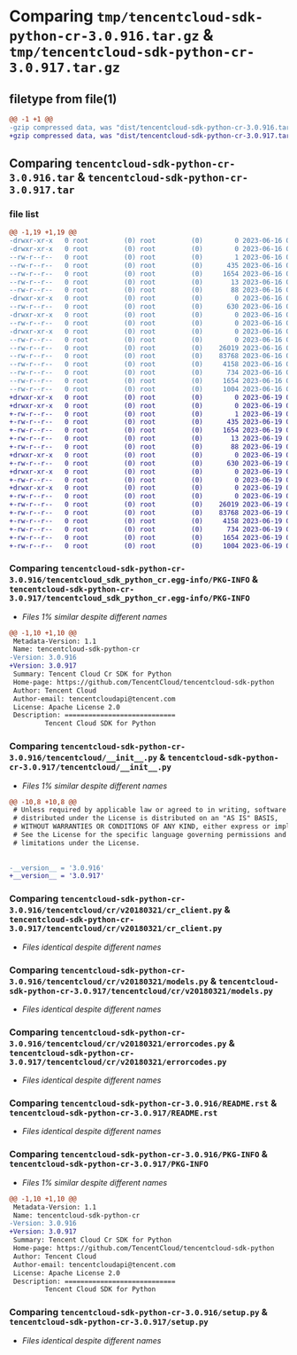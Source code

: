 # Comparing `tmp/tencentcloud-sdk-python-cr-3.0.916.tar.gz` & `tmp/tencentcloud-sdk-python-cr-3.0.917.tar.gz`

## filetype from file(1)

```diff
@@ -1 +1 @@
-gzip compressed data, was "dist/tencentcloud-sdk-python-cr-3.0.916.tar", last modified: Fri Jun 16 00:31:11 2023, max compression
+gzip compressed data, was "dist/tencentcloud-sdk-python-cr-3.0.917.tar", last modified: Mon Jun 19 00:22:30 2023, max compression
```

## Comparing `tencentcloud-sdk-python-cr-3.0.916.tar` & `tencentcloud-sdk-python-cr-3.0.917.tar`

### file list

```diff
@@ -1,19 +1,19 @@
-drwxr-xr-x   0 root         (0) root         (0)        0 2023-06-16 00:31:11.000000 tencentcloud-sdk-python-cr-3.0.916/
-drwxr-xr-x   0 root         (0) root         (0)        0 2023-06-16 00:31:11.000000 tencentcloud-sdk-python-cr-3.0.916/tencentcloud_sdk_python_cr.egg-info/
--rw-r--r--   0 root         (0) root         (0)        1 2023-06-16 00:31:11.000000 tencentcloud-sdk-python-cr-3.0.916/tencentcloud_sdk_python_cr.egg-info/dependency_links.txt
--rw-r--r--   0 root         (0) root         (0)      435 2023-06-16 00:31:11.000000 tencentcloud-sdk-python-cr-3.0.916/tencentcloud_sdk_python_cr.egg-info/SOURCES.txt
--rw-r--r--   0 root         (0) root         (0)     1654 2023-06-16 00:31:11.000000 tencentcloud-sdk-python-cr-3.0.916/tencentcloud_sdk_python_cr.egg-info/PKG-INFO
--rw-r--r--   0 root         (0) root         (0)       13 2023-06-16 00:31:11.000000 tencentcloud-sdk-python-cr-3.0.916/tencentcloud_sdk_python_cr.egg-info/top_level.txt
--rw-r--r--   0 root         (0) root         (0)       88 2023-06-16 00:31:11.000000 tencentcloud-sdk-python-cr-3.0.916/setup.cfg
-drwxr-xr-x   0 root         (0) root         (0)        0 2023-06-16 00:31:11.000000 tencentcloud-sdk-python-cr-3.0.916/tencentcloud/
--rw-r--r--   0 root         (0) root         (0)      630 2023-06-16 00:31:11.000000 tencentcloud-sdk-python-cr-3.0.916/tencentcloud/__init__.py
-drwxr-xr-x   0 root         (0) root         (0)        0 2023-06-16 00:31:11.000000 tencentcloud-sdk-python-cr-3.0.916/tencentcloud/cr/
--rw-r--r--   0 root         (0) root         (0)        0 2023-06-16 00:31:11.000000 tencentcloud-sdk-python-cr-3.0.916/tencentcloud/cr/__init__.py
-drwxr-xr-x   0 root         (0) root         (0)        0 2023-06-16 00:31:11.000000 tencentcloud-sdk-python-cr-3.0.916/tencentcloud/cr/v20180321/
--rw-r--r--   0 root         (0) root         (0)        0 2023-06-16 00:31:11.000000 tencentcloud-sdk-python-cr-3.0.916/tencentcloud/cr/v20180321/__init__.py
--rw-r--r--   0 root         (0) root         (0)    26019 2023-06-16 00:31:11.000000 tencentcloud-sdk-python-cr-3.0.916/tencentcloud/cr/v20180321/cr_client.py
--rw-r--r--   0 root         (0) root         (0)    83768 2023-06-16 00:31:11.000000 tencentcloud-sdk-python-cr-3.0.916/tencentcloud/cr/v20180321/models.py
--rw-r--r--   0 root         (0) root         (0)     4158 2023-06-16 00:31:11.000000 tencentcloud-sdk-python-cr-3.0.916/tencentcloud/cr/v20180321/errorcodes.py
--rw-r--r--   0 root         (0) root         (0)      734 2023-06-16 00:31:11.000000 tencentcloud-sdk-python-cr-3.0.916/README.rst
--rw-r--r--   0 root         (0) root         (0)     1654 2023-06-16 00:31:11.000000 tencentcloud-sdk-python-cr-3.0.916/PKG-INFO
--rw-r--r--   0 root         (0) root         (0)     1004 2023-06-16 00:31:11.000000 tencentcloud-sdk-python-cr-3.0.916/setup.py
+drwxr-xr-x   0 root         (0) root         (0)        0 2023-06-19 00:22:30.000000 tencentcloud-sdk-python-cr-3.0.917/
+drwxr-xr-x   0 root         (0) root         (0)        0 2023-06-19 00:22:30.000000 tencentcloud-sdk-python-cr-3.0.917/tencentcloud_sdk_python_cr.egg-info/
+-rw-r--r--   0 root         (0) root         (0)        1 2023-06-19 00:22:30.000000 tencentcloud-sdk-python-cr-3.0.917/tencentcloud_sdk_python_cr.egg-info/dependency_links.txt
+-rw-r--r--   0 root         (0) root         (0)      435 2023-06-19 00:22:30.000000 tencentcloud-sdk-python-cr-3.0.917/tencentcloud_sdk_python_cr.egg-info/SOURCES.txt
+-rw-r--r--   0 root         (0) root         (0)     1654 2023-06-19 00:22:30.000000 tencentcloud-sdk-python-cr-3.0.917/tencentcloud_sdk_python_cr.egg-info/PKG-INFO
+-rw-r--r--   0 root         (0) root         (0)       13 2023-06-19 00:22:30.000000 tencentcloud-sdk-python-cr-3.0.917/tencentcloud_sdk_python_cr.egg-info/top_level.txt
+-rw-r--r--   0 root         (0) root         (0)       88 2023-06-19 00:22:30.000000 tencentcloud-sdk-python-cr-3.0.917/setup.cfg
+drwxr-xr-x   0 root         (0) root         (0)        0 2023-06-19 00:22:30.000000 tencentcloud-sdk-python-cr-3.0.917/tencentcloud/
+-rw-r--r--   0 root         (0) root         (0)      630 2023-06-19 00:22:30.000000 tencentcloud-sdk-python-cr-3.0.917/tencentcloud/__init__.py
+drwxr-xr-x   0 root         (0) root         (0)        0 2023-06-19 00:22:30.000000 tencentcloud-sdk-python-cr-3.0.917/tencentcloud/cr/
+-rw-r--r--   0 root         (0) root         (0)        0 2023-06-19 00:22:30.000000 tencentcloud-sdk-python-cr-3.0.917/tencentcloud/cr/__init__.py
+drwxr-xr-x   0 root         (0) root         (0)        0 2023-06-19 00:22:30.000000 tencentcloud-sdk-python-cr-3.0.917/tencentcloud/cr/v20180321/
+-rw-r--r--   0 root         (0) root         (0)        0 2023-06-19 00:22:30.000000 tencentcloud-sdk-python-cr-3.0.917/tencentcloud/cr/v20180321/__init__.py
+-rw-r--r--   0 root         (0) root         (0)    26019 2023-06-19 00:22:30.000000 tencentcloud-sdk-python-cr-3.0.917/tencentcloud/cr/v20180321/cr_client.py
+-rw-r--r--   0 root         (0) root         (0)    83768 2023-06-19 00:22:30.000000 tencentcloud-sdk-python-cr-3.0.917/tencentcloud/cr/v20180321/models.py
+-rw-r--r--   0 root         (0) root         (0)     4158 2023-06-19 00:22:30.000000 tencentcloud-sdk-python-cr-3.0.917/tencentcloud/cr/v20180321/errorcodes.py
+-rw-r--r--   0 root         (0) root         (0)      734 2023-06-19 00:22:30.000000 tencentcloud-sdk-python-cr-3.0.917/README.rst
+-rw-r--r--   0 root         (0) root         (0)     1654 2023-06-19 00:22:30.000000 tencentcloud-sdk-python-cr-3.0.917/PKG-INFO
+-rw-r--r--   0 root         (0) root         (0)     1004 2023-06-19 00:22:30.000000 tencentcloud-sdk-python-cr-3.0.917/setup.py
```

### Comparing `tencentcloud-sdk-python-cr-3.0.916/tencentcloud_sdk_python_cr.egg-info/PKG-INFO` & `tencentcloud-sdk-python-cr-3.0.917/tencentcloud_sdk_python_cr.egg-info/PKG-INFO`

 * *Files 1% similar despite different names*

```diff
@@ -1,10 +1,10 @@
 Metadata-Version: 1.1
 Name: tencentcloud-sdk-python-cr
-Version: 3.0.916
+Version: 3.0.917
 Summary: Tencent Cloud Cr SDK for Python
 Home-page: https://github.com/TencentCloud/tencentcloud-sdk-python
 Author: Tencent Cloud
 Author-email: tencentcloudapi@tencent.com
 License: Apache License 2.0
 Description: ============================
         Tencent Cloud SDK for Python
```

### Comparing `tencentcloud-sdk-python-cr-3.0.916/tencentcloud/__init__.py` & `tencentcloud-sdk-python-cr-3.0.917/tencentcloud/__init__.py`

 * *Files 1% similar despite different names*

```diff
@@ -10,8 +10,8 @@
 # Unless required by applicable law or agreed to in writing, software
 # distributed under the License is distributed on an "AS IS" BASIS,
 # WITHOUT WARRANTIES OR CONDITIONS OF ANY KIND, either express or implied.
 # See the License for the specific language governing permissions and
 # limitations under the License.
 
 
-__version__ = '3.0.916'
+__version__ = '3.0.917'
```

### Comparing `tencentcloud-sdk-python-cr-3.0.916/tencentcloud/cr/v20180321/cr_client.py` & `tencentcloud-sdk-python-cr-3.0.917/tencentcloud/cr/v20180321/cr_client.py`

 * *Files identical despite different names*

### Comparing `tencentcloud-sdk-python-cr-3.0.916/tencentcloud/cr/v20180321/models.py` & `tencentcloud-sdk-python-cr-3.0.917/tencentcloud/cr/v20180321/models.py`

 * *Files identical despite different names*

### Comparing `tencentcloud-sdk-python-cr-3.0.916/tencentcloud/cr/v20180321/errorcodes.py` & `tencentcloud-sdk-python-cr-3.0.917/tencentcloud/cr/v20180321/errorcodes.py`

 * *Files identical despite different names*

### Comparing `tencentcloud-sdk-python-cr-3.0.916/README.rst` & `tencentcloud-sdk-python-cr-3.0.917/README.rst`

 * *Files identical despite different names*

### Comparing `tencentcloud-sdk-python-cr-3.0.916/PKG-INFO` & `tencentcloud-sdk-python-cr-3.0.917/PKG-INFO`

 * *Files 1% similar despite different names*

```diff
@@ -1,10 +1,10 @@
 Metadata-Version: 1.1
 Name: tencentcloud-sdk-python-cr
-Version: 3.0.916
+Version: 3.0.917
 Summary: Tencent Cloud Cr SDK for Python
 Home-page: https://github.com/TencentCloud/tencentcloud-sdk-python
 Author: Tencent Cloud
 Author-email: tencentcloudapi@tencent.com
 License: Apache License 2.0
 Description: ============================
         Tencent Cloud SDK for Python
```

### Comparing `tencentcloud-sdk-python-cr-3.0.916/setup.py` & `tencentcloud-sdk-python-cr-3.0.917/setup.py`

 * *Files identical despite different names*

